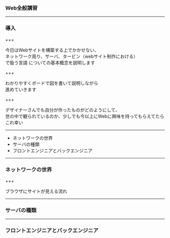 ### Web全般講習

---

### 導入

+++

今日はWebサイトを構築する上でかかせない、<br>
ネットワーク周り、サーバ、タービン（webサイト制作における）<br>で扱う言語
についての基本概念を説明します

+++

わかりやすくボードで図を書いて説明しながら<br>
進めていきます

+++

デザイナーさんでも自分が作ったものがどのようにして、<br>
世の中で観られているのか、少しでも今以上にWebに興味を持ってもらえてたら<br>
これ幸い

---

- ネットワークの世界
- サーバの種類
- フロントエンジニアとバックエンジニア

---

### ネットワークの世界

+++

ブラウザにサイトが見える流れ

---


### サーバの種類


---


### フロントエンジニアとバックエンジニア


